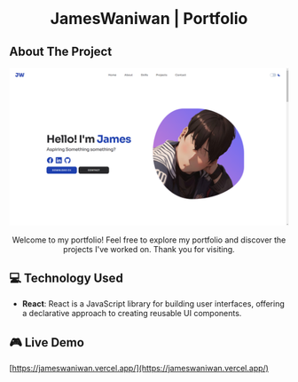 <!-- PROJECT LOGO -->
<br />
<h1 align="center">JamesWaniwan | Portfolio</h1>

<!-- ABOUT THE PROJECT -->

## About The Project

![Screenshot](./public/portfolio-home.png)

<p align="center">
Welcome to my portfolio! Feel free to explore my portfolio and discover the projects I've worked on. Thank you for visiting.

<!-- TECHNOLOGY USED -->

## 💻 Technology Used

- **React**: React is a JavaScript library for building user interfaces, offering a declarative approach to creating reusable UI components.

<!-- LIVE DEMO -->

## 🎮 Live Demo

[https://jameswaniwan.vercel.app/](https://jameswaniwan.vercel.app/)
